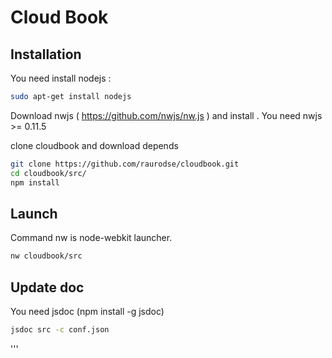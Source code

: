 # Cloud Book #
## Installation ##

You need install nodejs : 
```sh
sudo apt-get install nodejs
```
Download nwjs ( https://github.com/nwjs/nw.js ) and install . You need nwjs >= 0.11.5

clone cloudbook and download depends
```sh
git clone https://github.com/raurodse/cloudbook.git
cd cloudbook/src/
npm install
```

## Launch ##

Command nw is node-webkit launcher.

```sh
nw cloudbook/src
```

## Update doc ##
You need jsdoc (npm install -g jsdoc)
```sh
jsdoc src -c conf.json 
```
'''

